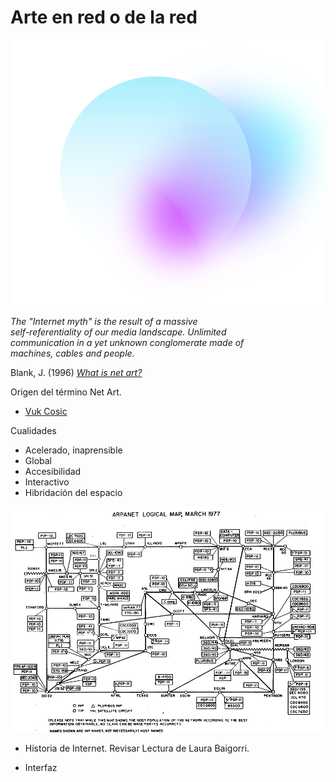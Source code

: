 # Arte en red o de la red

![pd2](https://github.com/MarianneTeixido/ArteEnRed/blob/main/img/1.png)


_The "Internet myth" is the result of a massive_  
_self-referentiality of our media landscape. Unlimited_  
_communication in a yet unknown conglomerate made of_  
_machines, cables and people._  

Blank, J. (1996) [_What is net art?_](http://www.irational.org/cern/netart.txt)  

Origen del término Net Art.   
- [Vuk Cosic](http://www.internet.com.uy/vibri/artefactos/netarte.htm)  

Cualidades 
- Acelerado, inaprensible
- Global
- Accesibilidad
- Interactivo
- Hibridación del espacio

![](https://github.com/MarianneTeixido/ABCDigital2021/blob/main/img/arpanet.png)

- Historia de Internet. Revisar Lectura de Laura Baigorri.

- Interfaz





